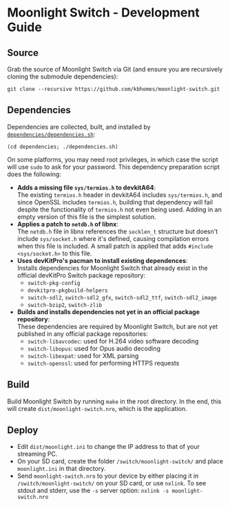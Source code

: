 # Moonlight Switch - Development Guide

## Source

Grab the source of Moonlight Switch via Git (and ensure you are recursively cloning the submodule dependencies):

```
git clone --recursive https://github.com/kbhomes/moonlight-switch.git
```

## Dependencies

Dependencies are collected, built, and installed by [`dependencies/dependencies.sh`](https://github.com/kbhomes/moonlight-switch/blob/master/dependencies/dependencies.sh):

```
(cd dependencies; ./dependencies.sh)
```

On some platforms, you may need root privileges, in which case the script will use `sudo` to ask for your password. This dependency preparation script does the following:
- **Adds a missing file `sys/termios.h` to devkitA64**:  
The existing `termios.h` header in devkitA64 includes `sys/termios.h`, and since OpenSSL includes `termios.h`, building that dependency will fail despite the functionality of `termios.h` not even being used. Adding in an empty version of this file is the simplest solution.
- **Applies a patch to `netdb.h` of libnx**:  
The `netdb.h` file in libnx references the `socklen_t` structure but doesn't include `sys/socket.h` where it's defined, causing compilation errors when this file is included. A small patch is applied that adds `#include <sys/socket.h>` to this file.
- **Uses devKitPro's pacman to install existing dependences**:  
Installs dependencies for Moonlight Switch that already exist in the official devKitPro Switch package repository:
    - `switch-pkg-config`
    - `devkitpro-pkgbuild-helpers`
    - `switch-sdl2`, `switch-sdl2_gfx`, `switch-sdl2_ttf`, `switch-sdl2_image`
    - `switch-bzip2`, `switch-zlib`
- **Builds and installs dependencies not yet in an official package repository**:  
These dependencies are required by Moonlight Switch, but are not yet published in any official package repositories:
    - `switch-libavcodec`: used for H.264 video software decoding
    - `switch-libopus`: used for Opus audio decoding
    - `switch-libexpat`: used for XML parsing
    - `switch-openssl`: used for performing HTTPS requests

## Build

Build Moonlight Switch by running `make` in the root directory. In the end, this will create `dist/moonlight-switch.nro`, which is the application.

## Deploy

- Edit `dist/moonlight.ini` to change the IP address to that of your streaming PC. 
- On your SD card, create the folder `/switch/moonlight-switch/` and place `moonlight.ini` in that directory.
- Send `moonlight-switch.nro` to your device by either placing it in `/switch/moonlight-switch/` on your SD card, or use `nxlink`. To see stdout and stderr, use the `-s` server option: `nxlink -s moonlight-switch.nro`